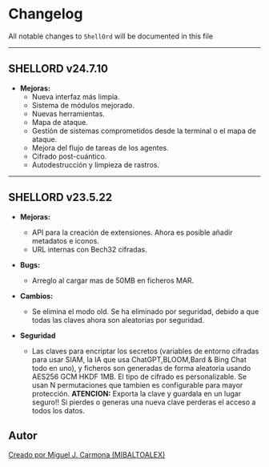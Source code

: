 # Changelog

All notable changes to `ShellOrd` will be documented in this file

----

## SHELLORD v24.7.10

- **Mejoras:**
  - Nueva interfaz más limpia.
  - Sistema de módulos mejorado.
  - Nuevas herramientas.
  - Mapa de ataque.
  - Gestión de sistemas comprometidos desde la terminal o el mapa de ataque.
  - Mejora del flujo de tareas de los agentes.
  - Cifrado post-cuántico.
  - Autodestrucción y limpieza de rastros.
  
----

## SHELLORD v23.5.22

- **Mejoras:**
  - API para la creación de extensiones. Ahora es posible añadir metadatos e iconos.
  - URL internas con Bech32 cifradas.

- **Bugs:**
  - Arreglo al cargar mas de 50MB en ficheros MAR.

- **Cambios:**
  - Se elimina el modo old. Se ha eliminado por seguridad, debido a que todas las claves ahora son aleatorias por seguridad.
  
- **Seguridad**
  - Las claves para encriptar los secretos (variables de entorno cifradas para usar SIAM, la IA que usa ChatGPT,BLOOM,Bard & Bing Chat todo en uno), y ficheros son generadas de forma aleatoria usando AES256 GCM HKDF 1MB. El tipo de cifrado es personalizable. Se usan N permutaciones que tambien es configurable para mayor protección. **ATENCION:** Exporta la clave y guardala en un lugar seguro!! Si pierdes o generas una nueva clave perderas el acceso a todos los datos.

## Autor

[Creado por Miguel J. Carmona (MIBALTOALEX)][1]

[1]: <https://me.mibaltoalex.com/>  "Miguel J. Carmona (MIBALTOALEX)"
